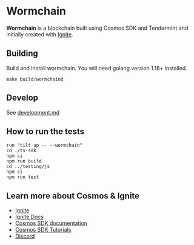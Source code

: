 # Wormchain

**Wormchain** is a blockchain built using Cosmos SDK and Tendermint and initially created with [Ignite](https://github.com/ignite).

## Building

Build and install wormchain.  You will need golang version 1.16+ installed.

```
make build/wormchaind
```

## Develop

See [development.md](./development.md)

## How to run the tests

    run "tilt up -- --wormchain"
    cd ./ts-sdk
    npm ci
    npm run build
    cd ../testing/js
    npm ci
    npm run test

## Learn more about Cosmos & Ignite

- [Ignite](https://github.com/ignite)
- [Ignite Docs](https://docs.ignite.com/)
- [Cosmos SDK documentation](https://docs.cosmos.network)
- [Cosmos SDK Tutorials](https://tutorials.cosmos.network)
- [Discord](https://discord.gg/cosmosnetwork)
